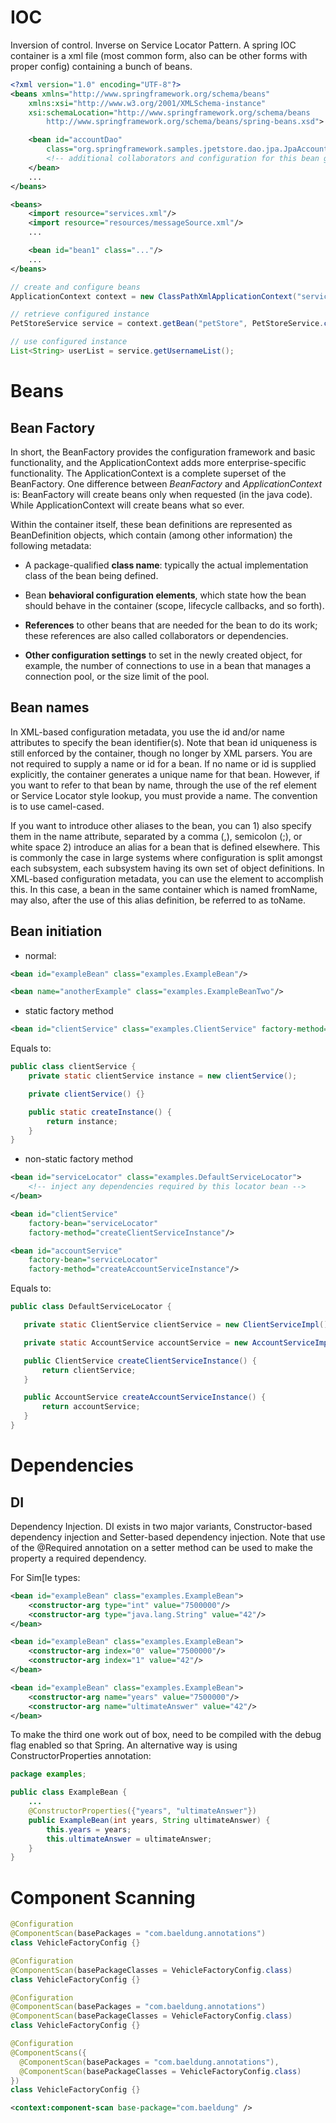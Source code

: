 # IOC
Inversion of control. Inverse on Service Locator Pattern.
A spring IOC container is a xml file (most common form, also can be other forms with proper config) containing a
bunch of beans.
```xml
<?xml version="1.0" encoding="UTF-8"?>
<beans xmlns="http://www.springframework.org/schema/beans"
    xmlns:xsi="http://www.w3.org/2001/XMLSchema-instance"
    xsi:schemaLocation="http://www.springframework.org/schema/beans
        http://www.springframework.org/schema/beans/spring-beans.xsd">

    <bean id="accountDao"
        class="org.springframework.samples.jpetstore.dao.jpa.JpaAccountDao">
        <!-- additional collaborators and configuration for this bean go here -->
    </bean>
    ...
</beans>
```
``` xml
<beans>
    <import resource="services.xml"/>
    <import resource="resources/messageSource.xml"/>
    ...

    <bean id="bean1" class="..."/>
    ...
</beans>
```

```java
// create and configure beans
ApplicationContext context = new ClassPathXmlApplicationContext("services.xml", "daos.xml");

// retrieve configured instance
PetStoreService service = context.getBean("petStore", PetStoreService.class);

// use configured instance
List<String> userList = service.getUsernameList();
```

# Beans
## Bean Factory
In short, the BeanFactory provides the configuration framework
and basic functionality, and the ApplicationContext adds more enterprise-specific functionality.
The ApplicationContext is a complete superset of the BeanFactory. One difference between *BeanFactory*
and *ApplicationContext* is: BeanFactory will create beans only when requested (in the java code). While
ApplicationContext will create beans what so ever.


Within the container itself, these bean definitions are represented as BeanDefinition objects, which contain
(among other information) the following metadata:

* A package-qualified **class name**: typically the actual implementation class of the bean being defined.

* Bean **behavioral configuration elements**, which state how the bean should behave in the container (scope,
lifecycle callbacks, and so forth).

* **References** to other beans that are needed for the bean to do its work; these references are also called collaborators
or dependencies.

* **Other configuration settings** to set in the newly created object, for example, the number of connections
to use in a bean that manages a connection pool, or the size limit of the pool.


## Bean names


In XML-based configuration metadata, you use the id and/or name attributes to specify the bean identifier(s).
Note that bean id uniqueness is still enforced by the container, though no longer by XML parsers. You are
not required to supply a name or id for a bean. If no name or id is supplied explicitly, the container generates a
unique name for that bean. However, if you want to refer to that bean by name, through the use of the ref element
or Service Locator style lookup, you must provide a name. The convention is to use camel-cased.


If you want to introduce other aliases to the bean, you can 1) also specify them in the name attribute, separated
by a comma (,), semicolon (;), or white space 2) introduce an alias for a bean that is defined elsewhere. This is
commonly the case in large systems where configuration is split amongst each subsystem, each subsystem having its own
set of object definitions. In XML-based configuration metadata, you can use the <alias/> element to accomplish this.
<alias name="fromName" alias="toName"/> In this case, a bean in the same container which is named fromName,
may also, after the use of this alias definition, be referred to as toName.

## Bean initiation
* normal:
```xml
<bean id="exampleBean" class="examples.ExampleBean"/>

<bean name="anotherExample" class="examples.ExampleBeanTwo"/>
```
* static factory method
```xml
<bean id="clientService" class="examples.ClientService" factory-method="createInstance"/>
```
Equals to:
``` java
public class clientService {
    private static clientService instance = new clientService();

    private clientService() {}

    public static createInstance() {
        return instance;
    }
}
```

* non-static factory method
``` xml
<bean id="serviceLocator" class="examples.DefaultServiceLocator">
    <!-- inject any dependencies required by this locator bean -->
</bean>

<bean id="clientService"
    factory-bean="serviceLocator"
    factory-method="createClientServiceInstance"/>

<bean id="accountService"
    factory-bean="serviceLocator"
    factory-method="createAccountServiceInstance"/>
 ```
 Equals to:
 ```java
public class DefaultServiceLocator {

    private static ClientService clientService = new ClientServiceImpl();

    private static AccountService accountService = new AccountServiceImpl();

    public ClientService createClientServiceInstance() {
        return clientService;
    }

    public AccountService createAccountServiceInstance() {
        return accountService;
    }
}
 ```


# Dependencies
## DI
Dependency Injection. DI exists in two major variants, Constructor-based dependency injection and Setter-based dependency injection.  Note that use of the @Required annotation on a setter method can be used to make the property a required dependency.


For Sim[le types:
```xml
<bean id="exampleBean" class="examples.ExampleBean">
    <constructor-arg type="int" value="7500000"/>
    <constructor-arg type="java.lang.String" value="42"/>
</bean>

<bean id="exampleBean" class="examples.ExampleBean">
    <constructor-arg index="0" value="7500000"/>
    <constructor-arg index="1" value="42"/>
</bean>

<bean id="exampleBean" class="examples.ExampleBean">
    <constructor-arg name="years" value="7500000"/>
    <constructor-arg name="ultimateAnswer" value="42"/>
</bean>
```
To make the third one work out of box, need to be compiled with the debug flag enabled so that Spring.
An alternative way is using ConstructorProperties annotation:
```java
package examples;

public class ExampleBean {
    ...
    @ConstructorProperties({"years", "ultimateAnswer"})
    public ExampleBean(int years, String ultimateAnswer) {
        this.years = years;
        this.ultimateAnswer = ultimateAnswer;
    }
}
```

# Component Scanning
```java
@Configuration
@ComponentScan(basePackages = "com.baeldung.annotations")
class VehicleFactoryConfig {}

@Configuration
@ComponentScan(basePackageClasses = VehicleFactoryConfig.class)
class VehicleFactoryConfig {}
```
```java
@Configuration
@ComponentScan(basePackages = "com.baeldung.annotations")
@ComponentScan(basePackageClasses = VehicleFactoryConfig.class)
class VehicleFactoryConfig {}

@Configuration
@ComponentScans({
  @ComponentScan(basePackages = "com.baeldung.annotations"),
  @ComponentScan(basePackageClasses = VehicleFactoryConfig.class)
})
class VehicleFactoryConfig {}
```
```xml
<context:component-scan base-package="com.baeldung" />
```

